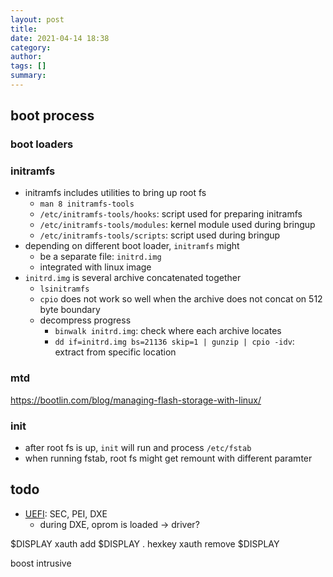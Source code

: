 ```yaml
---
layout: post
title: 
date: 2021-04-14 18:38
category: 
author: 
tags: []
summary: 
---
```


## boot process

### boot loaders

### initramfs

- initramfs includes utilities to bring up root fs
  - `man 8 initramfs-tools`
  - `/etc/initramfs-tools/hooks`: script used for preparing initramfs
  - `/etc/initramfs-tools/modules`: kernel module used during bringup
  - `/etc/initramfs-tools/scripts`: script used during bringup
- depending on different boot loader, `initramfs` might
  - be a separate file: `initrd.img`
  - integrated with linux image
- `initrd.img` is several archive concatenated together
  - `lsinitramfs`
  - `cpio` does not work so well when the archive does not concat on 512 byte boundary
  - decompress progress
    - `binwalk initrd.img`: check where each archive locates
    - `dd if=initrd.img bs=21136 skip=1 | gunzip | cpio -idv`: extract from specific location

### mtd 

https://bootlin.com/blog/managing-flash-storage-with-linux/

### init

- after root fs is up, `init` will run and process `/etc/fstab`
- when running fstab, root fs might get remount with different paramter

## todo

* [UEFI](https://uefi.org/specifications): SEC, PEI, DXE
  * during DXE, oprom is loaded -> driver?

$DISPLAY
xauth add $DISPLAY . hexkey
xauth remove $DISPLAY

boost intrusive
